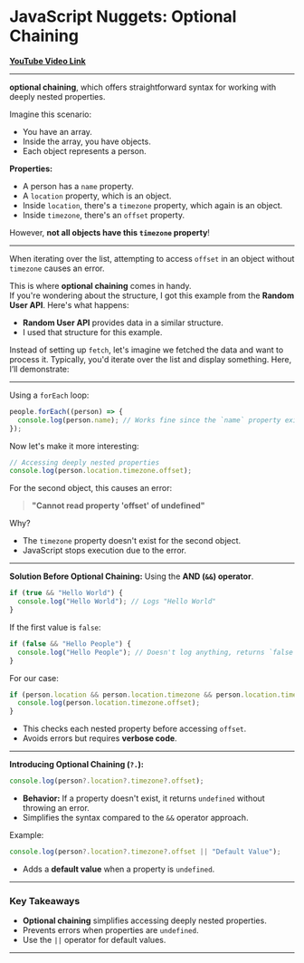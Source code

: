 
# JavaScript Nuggets: Optional Chaining

[**YouTube Video Link**](https://www.youtube.com/watch?v=PuEGrylM1x8)

---

**optional chaining**, which offers straightforward syntax for working with deeply nested properties.  

Imagine this scenario:  
- You have an array.
- Inside the array, you have objects.
- Each object represents a person.

**Properties:**  
- A person has a `name` property.  
- A `location` property, which is an object.  
- Inside `location`, there's a `timezone` property, which again is an object.  
- Inside `timezone`, there's an `offset` property.  

However, **not all objects have this `timezone` property**!  

---

When iterating over the list, attempting to access `offset` in an object without `timezone` causes an error.  

This is where **optional chaining** comes in handy.  
If you're wondering about the structure, I got this example from the **Random User API**. Here's what happens:  
- **Random User API** provides data in a similar structure.
- I used that structure for this example.  

Instead of setting up `fetch`, let's imagine we fetched the data and want to process it. Typically, you'd iterate over the list and display something. Here, I’ll demonstrate:  

---

Using a `forEach` loop:  

```javascript
people.forEach((person) => {
  console.log(person.name); // Works fine since the `name` property exists
});
```

Now let's make it more interesting:  

```javascript
// Accessing deeply nested properties
console.log(person.location.timezone.offset);
```

For the second object, this causes an error:  
> **"Cannot read property 'offset' of undefined"**  

Why?  
- The `timezone` property doesn't exist for the second object.  
- JavaScript stops execution due to the error.  

---

**Solution Before Optional Chaining:** Using the **AND (`&&`) operator**.  

```javascript
if (true && "Hello World") {
  console.log("Hello World"); // Logs "Hello World"
}
```

If the first value is `false`:  

```javascript
if (false && "Hello People") {
  console.log("Hello People"); // Doesn't log anything, returns `false`
}
```

For our case:  

```javascript
if (person.location && person.location.timezone && person.location.timezone.offset) {
  console.log(person.location.timezone.offset);
}
```

- This checks each nested property before accessing `offset`.  
- Avoids errors but requires **verbose code**.  

---

**Introducing Optional Chaining (`?.`):**  

```javascript
console.log(person?.location?.timezone?.offset);
```

- **Behavior:** If a property doesn't exist, it returns `undefined` without throwing an error.  
- Simplifies the syntax compared to the `&&` operator approach.  

Example:  

```javascript
console.log(person?.location?.timezone?.offset || "Default Value");
```

- Adds a **default value** when a property is `undefined`.  

---

### Key Takeaways

- **Optional chaining** simplifies accessing deeply nested properties.
- Prevents errors when properties are `undefined`.
- Use the `||` operator for default values.

---
